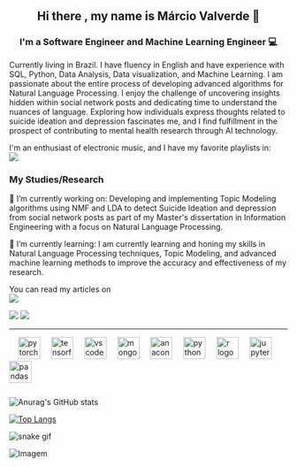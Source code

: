 <h2 align="center">
Hi there , my name is <a>Márcio Valverde </a> 👋
</h2>

<h3 align="center">
I'm a Software Engineer and Machine Learning Engineer 💻
</h3> 

Currently living in Brazil. I have fluency in English and have experience with SQL, Python, Data Analysis, Data visualization, and Machine Learning.
I am passionate about the entire process of developing advanced algorithms for Natural Language Processing. I enjoy the challenge of uncovering insights hidden within social network posts and dedicating time to understand the nuances of language. Exploring how individuals express thoughts related to suicide ideation and depression fascinates me, and I find fulfillment in the prospect of contributing to mental health research through AI technology.

I'm an enthusiast of electronic music, and I have my favorite playlists in:<br>
<a href="https://soundcloud.com/marcio-valverde" target="_blank"><img src="https://img.shields.io/badge/SoundCloud-FF3300?style=for-the-badge&logo=soundcloud&logoColor=white" target="_blank"></a>

### My Studies/Research

🔭 I’m currently working on: Developing and implementing Topic Modeling algorithms using NMF and LDA to detect Suicide Ideation and depression from social network posts as part of my Master's dissertation in Information Engineering with a focus on Natural Language Processing.

🌱 I’m currently learning: I am currently learning and honing my skills in Natural Language Processing techniques, Topic Modeling, and advanced machine learning methods to improve the accuracy and effectiveness of my research.

You can read my articles on <br>
<a href="https://medium.com/@marciovalverde" target="_blank"><img src="https://img.shields.io/badge/Medium-12100E?style=for-the-badge&logo=medium&logoColor=white" target="_blank"></a>

<div> 
  <a href = "mailto:marcio.valverde@gmail.com"><img src="https://img.shields.io/badge/-Gmail-%23333?style=for-the-badge&logo=gmail&logoColor=white" target="_blank"></a>
  <a href="https://www.linkedin.com/in/marcio-valverde-907323144" target="_blank"><img src="https://img.shields.io/badge/-LinkedIn-%230077B5?style=for-the-badge&logo=linkedin&logoColor=white" target="_blank"></a> 
</div>

---

<div align="left">
  <img width="12" />
  <img src="https://cdn.jsdelivr.net/gh/devicons/devicon/icons/pytorch/pytorch-original.svg" height="40" alt="pytorch logo"  />
  <img width="12" />
  <img src="https://cdn.jsdelivr.net/gh/devicons/devicon/icons/tensorflow/tensorflow-original.svg" height="40" alt="tensorflow logo"  />
  <img width="12" />
  <img src="https://cdn.jsdelivr.net/gh/devicons/devicon/icons/vscode/vscode-original.svg" height="40" alt="vscode logo"  />
  <img width="12" />
  <img src="https://cdn.jsdelivr.net/gh/devicons/devicon/icons/mongodb/mongodb-original.svg" height="40" alt="mongodb logo"  />
  <img width="12" />
  <img src="https://cdn.jsdelivr.net/gh/devicons/devicon/icons/anaconda/anaconda-original.svg" height="40" alt="anaconda logo"  />
  <img width="12" />
  <img src="https://cdn.jsdelivr.net/gh/devicons/devicon/icons/python/python-original.svg" height="40" alt="python logo"  />
  <img width="12" />
  <img src="https://cdn.jsdelivr.net/gh/devicons/devicon/icons/r/r-original.svg" height="40" alt="r logo"  />
  <img width="12" />
  <img src="https://cdn.jsdelivr.net/gh/devicons/devicon/icons/jupyter/jupyter-original.svg" height="40" alt="jupyter logo"  />
  <img width="12" />
  <img src="https://cdn.jsdelivr.net/gh/devicons/devicon/icons/pandas/pandas-original.svg" height="40" alt="pandas logo"  />  
  <img width="12" />
</div>
 
###

###

![Anurag's GitHub stats](https://github-readme-stats.vercel.app/api?username=marcio-valverde&show_icons=true&theme=radical)

[![Top Langs](https://github-readme-stats.vercel.app/api/top-langs/?username=marcio-valverde&theme=radical)](https://github.com/marcio-valverde/github-readme-stats)

![snake gif](https://github.com/marcio-valverde/marcio-valverde/blob/output/github-contribution-grid-snake.gif)

 

<!-- GIF -->
<p align="left">
  <img align="center" src="https://github.com/VariableBee/VariableBee/assets/77739311/4e9f41af-6b57-49a7-b15a-74322e96b4d7" alt="Imagem">
</p>
